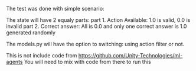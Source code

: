 The test was done with simple scenario:

The state will have 2 equaly parts:
part 1. Action Available: 1.0 is valid, 0.0 is invalid
part 2. Correct answer: All is 0.0 and only one correct answer is 1.0 generated randomly

The models.py will have the option to switching: using action filter or not.

This is not include code from https://github.com/Unity-Technologies/ml-agents
You will need to mix with code from there to run this
